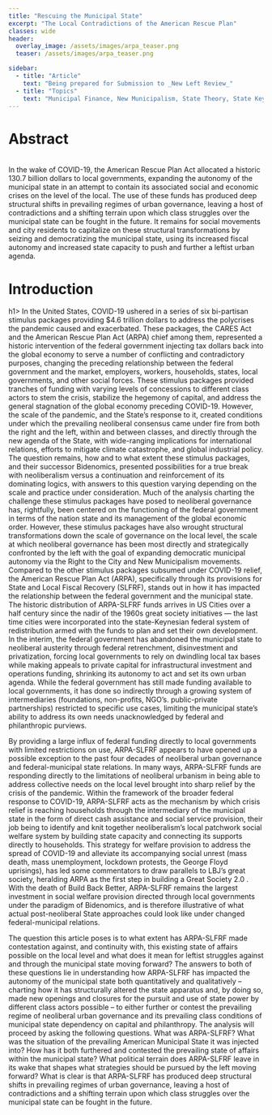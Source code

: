 ```yaml
---
title: "Rescuing the Municipal State"
excerpt: "The Local Contradictions of the American Rescue Plan"
classes: wide
header:
  overlay_image: /assets/images/arpa_teaser.png
  teaser: /assets/images/arpa_teaser.png

sidebar:
  - title: "Article"
    text: "Being prepared for Submission to _New Left Review_" 
  - title: "Topics"
    text: "Municipal Finance, New Municipalism, State Theory, State Keynesianism, American Rescue Plan"
---
```


<h1>Abstract</h1>
<br>
In the wake of COVID-19, the American Rescue Plan Act allocated a historic 130.7 billion dollars to local governments, expanding the autonomy of the municipal state in an attempt to contain its associated social and economic crises on the level of the local. The use of these funds has produced deep structural shifts in prevailing regimes of urban governance, leaving a host of contradictions and a shifting terrain upon which class struggles over the municipal state can be fought in the future. It remains for social movements and city residents to capitalize on these structural transformations by seizing and democratizing the municipal state, using its increased fiscal autonomy and increased state capacity to push and further a leftist urban agenda. 

<h1>Introduction</h1>h1>
In the United States, COVID-19 ushered in a series of six bi-partisan stimulus packages providing $4.6 trillion dollars to address the polycrises the pandemic caused and exacerbated. These packages, the CARES Act and the American Rescue Plan Act (ARPA) chief among them, represented a historic intervention of the federal government injecting tax dollars back into the global economy to serve a number of conflicting and contradictory purposes, changing the preceding relationship between the federal government and the market, employers, workers, households, states, local governments, and other social forces. These stimulus packages provided tranches of funding with varying levels of concessions to different class actors to stem the crisis, stabilize the hegemony of capital, and address the general stagnation of the global economy preceding COVID-19. However, the scale of the pandemic, and the State’s response to it, created conditions under which the prevailing neoliberal consensus came under fire from both the right and the left, within and between classes, and directly through the new agenda of the State, with wide-ranging implications for international relations, efforts to mitigate climate catastrophe, and global industrial policy. The question remains, how and to what extent these stimulus packages, and their successor Bidenomics, presented possibilities for a true break with neoliberalism versus a continuation and reinforcement of its dominating logics, with answers to this question varying depending on the scale and practice under consideration.  
Much of the analysis charting the challenge these stimulus packages have posed to neoliberal governance has, rightfully, been centered on the functioning of the federal government in terms of the nation state and its management of the global economic order. However, these stimulus packages have also wrought structural transformations down the scale of governance on the local level, the scale at which neoliberal governance has been most directly and strategically confronted by the left with the goal of expanding democratic municipal autonomy via the Right to the City and New Municipalism movements. Compared to the other stimulus packages subsumed under COVID-19 relief, the American Rescue Plan Act (ARPA), specifically through its provisions for State and Local Fiscal Recovery (SLFRF), stands out in how it has impacted the relationship between the federal government and the municipal state. The historic distribution of ARPA-SLFRF funds arrives in US Cities over a half century since the nadir of the 1960s great society initiatives — the last time cities were incorporated into the state-Keynesian federal system of redistribution armed with the funds to plan and set their own development. In the interim, the federal government has abandoned the municipal state to neoliberal austerity through federal retrenchment, disinvestment and privatization, forcing local governments to rely on dwindling local tax bases while making appeals to private capital for infrastructural investment and operations funding, shrinking its autonomy to act and set its own urban agenda. While the federal government has still made funding available to local governments, it has done so indirectly through a growing system of intermediaries (foundations, non-profits, NGO’s. public-private partnerships) restricted to specific use cases, limiting the municipal state’s ability to address its own needs unacknowledged by federal and philanthropic purviews. 

By providing a large influx of federal funding directly to local governments with limited restrictions on use, ARPA-SLFRF appears to have opened up a possible exception to the past four decades of neoliberal urban governance and federal-municipal state relations. In many ways, ARPA-SLFRF funds are responding directly to the limitations of neoliberal urbanism in being able to address collective needs on the local level brought into sharp relief by the crisis of the pandemic. Within the framework of the broader federal response to COVID-19, ARPA-SLFRF acts as the mechanism by which crisis relief is reaching households through the intermediary of the municipal state in the form of direct cash assistance and social service provision, their job being to identify and knit together neoliberalism’s local patchwork social welfare system by building state capacity and connecting its supports directly to households. This strategy for welfare provision to address the spread of COVID-19 and alleviate its accompanying social unrest (mass death, mass unemployment, lockdown protests, the George Floyd uprisings), has led some commentators to draw parallels to LBJ’s great society, heralding ARPA as the first step in building a Great Society 2.0 . With the death of Build Back Better, ARPA-SLFRF remains the largest investment in social welfare provision directed through local governments under the paradigm of Bidenomics, and is therefore illustrative of what actual post-neoliberal State approaches could look like under changed federal-municipal relations.

The question this article poses is to what extent has ARPA-SLFRF made contestation against, and continuity with, this existing state of affairs possible on the local level and what does it mean for leftist struggles against and through the municipal state moving forward? The answers to both of these questions lie in understanding how ARPA-SLFRF has impacted the autonomy of the municipal state both quantitatively and qualitatively – charting how it has structurally altered the state apparatus and, by doing so, made new openings and closures for the pursuit and use of state power by different class actors possible – to either further or contest the prevailing regime of neoliberal urban governance and its prevailing class conditions of municipal state dependency on capital and philanthropy. The analysis will proceed by asking the following questions. What was ARPA-SLFRF? What was the situation of the prevailing American Municipal State it was injected into? How has it both furthered and contested the prevailing state of affairs within the municipal state? What political terrain does ARPA-SLFRF leave in its wake that shapes what strategies should be pursued by the left moving forward? What is clear is that ARPA-SLFRF has produced deep structural shifts in prevailing regimes of urban governance, leaving a host of contradictions and a shifting terrain upon which class struggles over the municipal state can be fought in the future.
